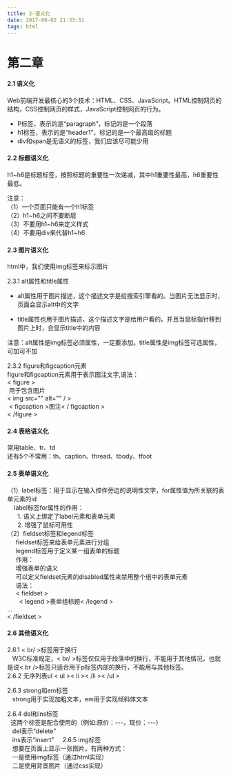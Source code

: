 ```yaml
---
title: 2-语义化
date: 2017-06-02 21:33:51
tags: html
---
```


# 第二章

#### 2.1 语义化   
Web前端开发最核心的3个技术：HTML、CSS、JavaScript。HTML控制网页的结构，CSS控制网页的样式，JavaScript控制网页的行为。  

* P标签，表示的是“paragraph”，标记的是一个段落  
* h1标签，表示的是“header1”，标记的是一个最高级的标题  
* div和span是无语义的标签，我们应该尽可能少用  

#### 2.2 标题语义化  
h1~h6是标题标签，按照标题的重要性一次递减，其中h1重要性最高，h6重要性最低。  

注意：   
（1）一个页面只能有一个h1标签  
（2）h1~h6之间不要断层  
（3）不要用h1~h6来定义样式  
（4）不要用div来代替h1~h6  

#### 2.3 图片语义化  
html中，我们使用img标签来标示图片  

2.3.1 alt属性和title属性  

 * alt属性用于图片描述，这个描述文字是给搜索引擎看的。当图片无法显示时，页面会显示alt中的文字  
 
 * title属性也用于图片描述，这个描述文字是给用户看的。并且当鼠标指针移到图片上时，会显示title中的内容
   
 注意：alt属性是img标签必须属性，一定要添加。title属性是img标签可选属性，可加可不加  
 
2.3.2 figure和figcaption元素  
 figure和figcaption元素用于表示图注文字,语法：  
 < figure \>  
  用于包含图片  
  < img src="" alt="" / \>  
  < figcaption \>图注< / figcaption \>  
 < /figure \>
 
#### 2.4 表格语义化
 常用table、tr、td  
 还有5个不常用：th、caption、thread、tbody、tfoot  
 
#### 2.5 表单语义化
 （1）label标签：用于显示在输入控件旁边的说明性文字，for属性值为所关联的表单元素的id  
      label标签for属性的作用：   
       1. 语义上绑定了label元素和表单元素  
       2. 增强了鼠标可用性 
        
（2）fieldset标签和legend标签  
      fieldset标签来给表单元素进行分组  
      legend标签用于定义某一组表单的标题  
      作用：  
      增强表单的语义  
      可以定义fieldset元素的disabled属性来禁用整个组中的表单元素  
      语法：    
      < fieldset \>  
        < legend \>表单组标题< /legend \>  
          ...  
       < /fieldset \>
       
#### 2.6 其他语义化
 2.6.1 < br/ \>标签用于换行  
    W3C标准规定，< br/ \>标签仅仅用于段落中的换行，不能用于其他情况，也就是说< br /\>标签只适合用于p标签内部的换行，不能用与其他标签。
      
 2.6.2 无序列表ul
    < ul \>< li \>< /li \>< /ul \>  
    
 2.6.3 strong和em标签  
    strong用于实现加粗文本，em用于实现倾斜体文本   
 
 2.6.4 del和ins标签    
    这两个标签是配合使用的（例如:原价：---，现价：---）    
    del表示“delete”  
    ins表示“insert” 
     
 2.6.5 img标签  
    想要在页面上显示一张图片，有两种方式：  
    一是使用img标签（通过html实现）  
    二是使用背景图片（通过css实现）  
    


